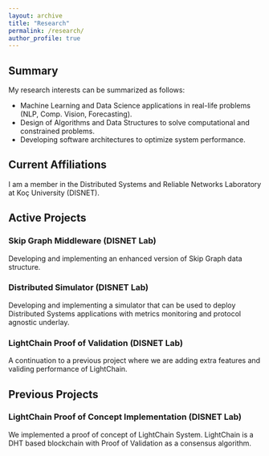 ```yaml
---
layout: archive
title: "Research"
permalink: /research/
author_profile: true
---
```


## Summary

My research interests can be summarized as follows:

* Machine Learning and Data Science applications in real-life problems (NLP, Comp. Vision, Forecasting).
* Design of Algorithms and Data Structures to solve computational and constrained problems.
* Developing software architectures to optimize system performance.

## Current Affiliations

I am a member in the Distributed Systems and Reliable Networks Laboratory at Koç University (DISNET).

## Active Projects

### Skip Graph Middleware (DISNET Lab)

Developing and implementing an enhanced version of Skip Graph data structure.

### Distributed Simulator (DISNET Lab)

Developing and implementing a simulator that can be used to deploy Distributed
Systems applications with metrics monitoring and protocol agnostic underlay.


### LightChain Proof of Validation (DISNET Lab)

A continuation to a previous project where we are adding extra features and
validing performance of LightChain.

## Previous Projects

### LightChain Proof of Concept Implementation (DISNET Lab)

We implemented a proof of concept of LightChain System. LightChain is a DHT based
blockchain with Proof of Validation as a consensus algorithm.
